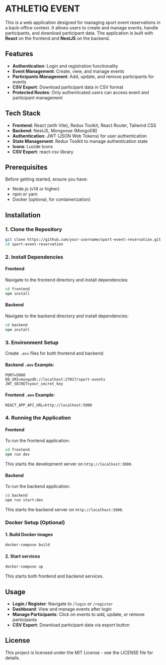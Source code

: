 # ATHLETIQ EVENT

This is a web application designed for managing sport event reservations in a back-office context. It allows users to create and manage events, handle participants, and download participant data. The application is built with **React** on the frontend and **NestJS** on the backend.

## Features

- **Authentication**: Login and registration functionality
- **Event Management**: Create, view, and manage events
- **Participants Management**: Add, update, and remove participants for events
- **CSV Export**: Download participant data in CSV format
- **Protected Routes**: Only authenticated users can access event and participant management

## Tech Stack

- **Frontend**: React (with Vite), Redux Toolkit, React Router, Tailwind CSS
- **Backend**: NestJS, Mongoose (MongoDB)
- **Authentication**: JWT (JSON Web Tokens) for user authentication
- **State Management**: Redux Toolkit to manage authentication state
- **Icons**: Lucide Icons
- **CSV Export**: react-csv library

## Prerequisites

Before getting started, ensure you have:

- Node.js (v14 or higher)
- npm or yarn
- Docker (optional, for containerization)

## Installation

### 1. Clone the Repository

```bash
git clone https://github.com/your-username/sport-event-reservation.git
cd sport-event-reservation
```

### 2. Install Dependencies

#### Frontend
Navigate to the frontend directory and install dependencies:

```bash
cd frontend
npm install
```

#### Backend
Navigate to the backend directory and install dependencies:

```bash
cd backend
npm install
```

### 3. Environment Setup

Create `.env` files for both frontend and backend:

#### Backend `.env` Example:
```
PORT=5000
DB_URI=mongodb://localhost:27017/sport-events
JWT_SECRET=your_secret_key
```

#### Frontend `.env` Example:
```
REACT_APP_API_URL=http://localhost:5000
```

### 4. Running the Application

#### Frontend
To run the frontend application:

```bash
cd frontend
npm run dev
```
This starts the development server on `http://localhost:3000`.

#### Backend
To run the backend application:

```bash
cd backend
npm run start:dev
```
This starts the backend server on `http://localhost:5000`.

### Docker Setup (Optional)

#### 1. Build Docker images
```bash
docker-compose build
```

#### 2. Start services
```bash
docker-compose up
```
This starts both frontend and backend services.

## Usage

- **Login / Register**: Navigate to `/login` or `/register`
- **Dashboard**: View and manage events after login
- **Manage Participants**: Click on events to add, update, or remove participants
- **CSV Export**: Download participant data via export button

## License

This project is licensed under the MIT License - see the LICENSE file for details.
